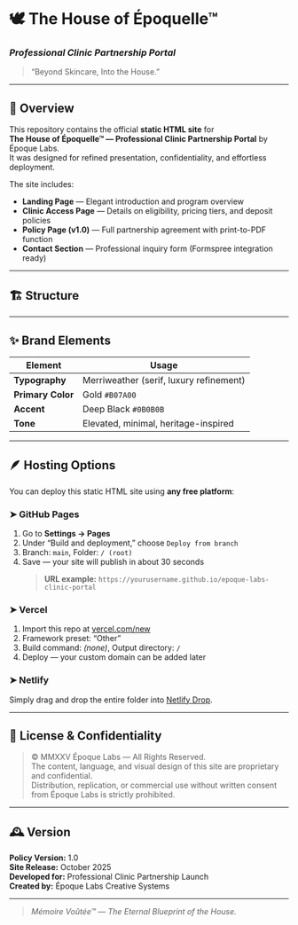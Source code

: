 # 🕊️ The House of ÉpoqueIle™  
### *Professional Clinic Partnership Portal*

> “Beyond Skincare, Into the House.”

---

## 🌿 Overview

This repository contains the official **static HTML site** for  
**The House of ÉpoqueIle™ — Professional Clinic Partnership Portal** by Époque Labs.  
It was designed for refined presentation, confidentiality, and effortless deployment.

The site includes:

- **Landing Page** — Elegant introduction and program overview  
- **Clinic Access Page** — Details on eligibility, pricing tiers, and deposit policies  
- **Policy Page (v1.0)** — Full partnership agreement with print-to-PDF function  
- **Contact Section** — Professional inquiry form (Formspree integration ready)

---

## 🏗️ Structure


---

## ✨ Brand Elements

| Element | Usage |
|----------|--------|
| **Typography** | Merriweather (serif, luxury refinement) |
| **Primary Color** | Gold `#B07A00` |
| **Accent** | Deep Black `#0B0B0B` |
| **Tone** | Elevated, minimal, heritage-inspired |

---

## 🪶 Hosting Options

You can deploy this static HTML site using **any free platform**:

### ➤ GitHub Pages  
1. Go to **Settings → Pages**  
2. Under “Build and deployment,” choose `Deploy from branch`  
3. Branch: `main`, Folder: `/ (root)`  
4. Save — your site will publish in about 30 seconds  
   > **URL example:** `https://yourusername.github.io/epoque-labs-clinic-portal`

### ➤ Vercel  
1. Import this repo at [vercel.com/new](https://vercel.com/new)  
2. Framework preset: “Other”  
3. Build command: *(none)*, Output directory: `/`  
4. Deploy — your custom domain can be added later

### ➤ Netlify  
Simply drag and drop the entire folder into [Netlify Drop](https://app.netlify.com/drop).

---

## 🧭 License & Confidentiality

> © MMXXV Époque Labs — All Rights Reserved.  
> The content, language, and visual design of this site are proprietary and confidential.  
> Distribution, replication, or commercial use without written consent from Époque Labs is strictly prohibited.

---

## 🕰️ Version

**Policy Version:** 1.0  
**Site Release:** October 2025  
**Developed for:** Professional Clinic Partnership Launch  
**Created by:** Époque Labs Creative Systems

---

> *Mémoire Voûtée™ — The Eternal Blueprint of the House.*


